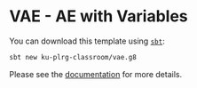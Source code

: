 # VAE - AE with Variables

You can download this template using [`sbt`](https://www.scala-sbt.org/):
```bash
sbt new ku-plrg-classroom/vae.g8
```

Please see the [documentation](https://github.com/ku-plrg-classroom/docs/tree/main/cose212/vae) for more details.
